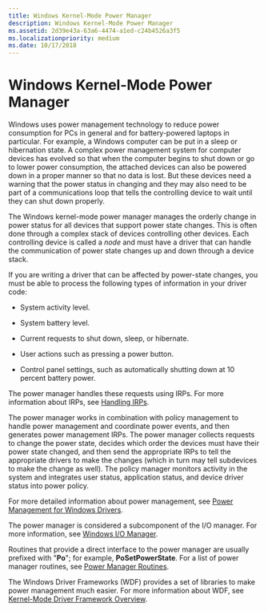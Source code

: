 ```yaml
---
title: Windows Kernel-Mode Power Manager
description: Windows Kernel-Mode Power Manager
ms.assetid: 2d39e43a-63a6-4474-a1ed-c24b4526a3f5
ms.localizationpriority: medium
ms.date: 10/17/2018
---
```


# Windows Kernel-Mode Power Manager


Windows uses power management technology to reduce power consumption for PCs in general and for battery-powered laptops in particular. For example, a Windows computer can be put in a sleep or hibernation state. A complex power management system for computer devices has evolved so that when the computer begins to shut down or go to lower power consumption, the attached devices can also be powered down in a proper manner so that no data is lost. But these devices need a warning that the power status in changing and they may also need to be part of a communications loop that tells the controlling device to wait until they can shut down properly.

The Windows kernel-mode power manager manages the orderly change in power status for all devices that support power state changes. This is often done through a complex stack of devices controlling other devices. Each controlling device is called a *node* and must have a driver that can handle the communication of power state changes up and down through a device stack.

If you are writing a driver that can be affected by power-state changes, you must be able to process the following types of information in your driver code:

-   System activity level.

-   System battery level.

-   Current requests to shut down, sleep, or hibernate.

-   User actions such as pressing a power button.

-   Control panel settings, such as automatically shutting down at 10 percent battery power.

The power manager handles these requests using IRPs. For more information about IRPs, see [Handling IRPs](handling-irps.md).

The power manager works in combination with policy management to handle power management and coordinate power events, and then generates power management IRPs. The power manager collects requests to change the power state, decides which order the devices must have their power state changed, and then send the appropriate IRPs to tell the appropriate drivers to make the changes (which in turn may tell subdevices to make the change as well). The policy manager monitors activity in the system and integrates user status, application status, and device driver status into power policy.

For more detailed information about power management, see [Power Management for Windows Drivers](./introduction-to-power-management.md).

The power manager is considered a subcomponent of the I/O manager. For more information, see [Windows I/O Manager](windows-kernel-mode-i-o-manager.md).

Routines that provide a direct interface to the power manager are usually prefixed with "**Po**"; for example, **PoSetPowerState**. For a list of power manager routines, see [Power Manager Routines](/windows-hardware/drivers/ddi/_kernel/#power-management-routines).

The Windows Driver Frameworks (WDF) provides a set of libraries to make power management much easier. For more information about WDF, see [Kernel-Mode Driver Framework Overview](../wdf/index.md).

 

